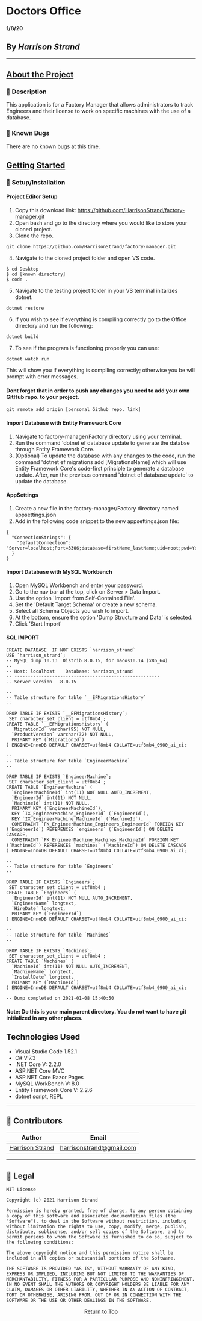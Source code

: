 # Doctors Office

#### **1/8/20**

## By _Harrison Strand_
---
## <u>**About the Project** </u>
### 🚩 **Description**
This application is for a Factory Manager that allows administrators to track Engineers and their license to work on specific machines with the use of a database.

### 🐛 Known Bugs
There are no known bugs at this time.

## <u>**Getting Started**</u>
### 🔧 **Setup/Installation**
#### **Project Editor Setup**
1. Copy this download link: https://github.com/HarrisonStrand/factory-manager.git
2. Open bash and go to the directory where you would like to store your cloned project.
3. Clone the repo.
```
git clone https://github.com/HarrisonStrand/factory-manager.git
```
4. Navigate to the cloned project folder and open VS code.
```
$ cd Desktop
$ cd [known directory]
$ code .
```
5. Navigate to the testing project folder in your VS terminal initalizes dotnet.
```
dotnet restore
```
6. If you wish to see if everything is compiling correctly go to the Office directory and run the following:
```
dotnet build
```
7. To see if the program is functioning properly you can use:
```
dotnet watch run
```
This will show you if everything is compiling correctly; otherwise you be will prompt with error messages.

#### **Dont forget that in order to push any changes you need to add your own GitHub repo. to your project.**
```
git remote add origin [personal Github repo. link]
```

#### **Import Database with Entity Framework Core**
1. Navigate to factory-manager/Factory directory using your terminal.
2. Run the command 'dotnet ef database update to generate the databse through Entity Framework Core.
3. (Optional) To update the database with any changes to the code, run the command 'dotnet ef migrations add [MigrationsName] which will use Entity Framework Core's code-first principle to generate a database update. After, run the previous command 'dotnet ef database update' to update the database.

#### **AppSettings**
1. Create a new file in the factory-manager/Factory directory named appsettings.json
2. Add in the following code snippet to the new appsettings.json file:
```
{
  "ConnectionStrings": {
    "DefaultConnection": "Server=localhost;Port=3306;database=firstName_lastName;uid=root;pwd=YourPassword;"
  }
}
```

#### **Import Database with MySQL Workbench**
1. Open MySQL Workbench and enter your password.
2. Go to the nav bar at the top, click on Server > Data Import.
3. Use the option 'Import from Self-Contained File'.
4. Set the 'Default Target Schema' or create a new schema.
5. Select all Schema Objects you wish to import.
6. At the bottom, ensure the option 'Dump Structure and Data' is selected.
7. Click 'Start Import'

#### **SQL IMPORT**
```
CREATE DATABASE  IF NOT EXISTS `harrison_strand`
USE `harrison_strand`;
-- MySQL dump 10.13  Distrib 8.0.15, for macos10.14 (x86_64)
--
-- Host: localhost    Database: harrison_strand
-- ------------------------------------------------------
-- Server version	8.0.15

--
-- Table structure for table `__EFMigrationsHistory`
--

DROP TABLE IF EXISTS `__EFMigrationsHistory`;
 SET character_set_client = utf8mb4 ;
CREATE TABLE `__EFMigrationsHistory` (
  `MigrationId` varchar(95) NOT NULL,
  `ProductVersion` varchar(32) NOT NULL,
  PRIMARY KEY (`MigrationId`)
) ENGINE=InnoDB DEFAULT CHARSET=utf8mb4 COLLATE=utf8mb4_0900_ai_ci;

--
-- Table structure for table `EngineerMachine`
--

DROP TABLE IF EXISTS `EngineerMachine`;
 SET character_set_client = utf8mb4 ;
CREATE TABLE `EngineerMachine` (
  `EngineerMachineId` int(11) NOT NULL AUTO_INCREMENT,
  `EngineerId` int(11) NOT NULL,
  `MachineId` int(11) NOT NULL,
  PRIMARY KEY (`EngineerMachineId`),
  KEY `IX_EngineerMachine_EngineerId` (`EngineerId`),
  KEY `IX_EngineerMachine_MachineId` (`MachineId`),
  CONSTRAINT `FK_EngineerMachine_Engineers_EngineerId` FOREIGN KEY (`EngineerId`) REFERENCES `engineers` (`EngineerId`) ON DELETE CASCADE,
  CONSTRAINT `FK_EngineerMachine_Machines_MachineId` FOREIGN KEY (`MachineId`) REFERENCES `machines` (`MachineId`) ON DELETE CASCADE
) ENGINE=InnoDB DEFAULT CHARSET=utf8mb4 COLLATE=utf8mb4_0900_ai_ci;

--
-- Table structure for table `Engineers`
--

DROP TABLE IF EXISTS `Engineers`;
 SET character_set_client = utf8mb4 ;
CREATE TABLE `Engineers` (
  `EngineerId` int(11) NOT NULL AUTO_INCREMENT,
  `EngineerName` longtext,
  `HireDate` longtext,
  PRIMARY KEY (`EngineerId`)
) ENGINE=InnoDB DEFAULT CHARSET=utf8mb4 COLLATE=utf8mb4_0900_ai_ci;

--
-- Table structure for table `Machines`
--

DROP TABLE IF EXISTS `Machines`;
 SET character_set_client = utf8mb4 ;
CREATE TABLE `Machines` (
  `MachineId` int(11) NOT NULL AUTO_INCREMENT,
  `MachineName` longtext,
  `InstallDate` longtext,
  PRIMARY KEY (`MachineId`)
) ENGINE=InnoDB DEFAULT CHARSET=utf8mb4 COLLATE=utf8mb4_0900_ai_ci;

-- Dump completed on 2021-01-08 15:40:50
```

#### **Note**: Do this is your main parent directory. You do not want to have git initialized in any other places.


## **Technologies Used**
* Visual Studio Code 1.52.1
* C# V:7.3
* .NET Core V: 2.2.0
* ASP.NET Core MVC
* ASP.NET Core Razor Pages
* MySQL WorkBench V: 8.0
* Entity Framework Core V: 2.2.6
* dotnet script, REPL

------------------------------
## 👥 Contributors

| Author | Email |
|--------|:-----:|
| [Harrison Strand](https://www.linkedin.com/in/harrisonstrand/) | [harrisonstrand@gmail.com](mailto:harrisonstrand@gmail.com) |
------------------------------

## 📝 Legal
```
MIT License

Copyright (c) 2021 Harrison Strand

Permission is hereby granted, free of charge, to any person obtaining a copy of this software and associated documentation files (the "Software"), to deal in the Software without restriction, including without limitation the rights to use, copy, modify, merge, publish, distribute, sublicense, and/or sell copies of the Software, and to permit persons to whom the Software is furnished to do so, subject to the following conditions:

The above copyright notice and this permission notice shall be included in all copies or substantial portions of the Software.

THE SOFTWARE IS PROVIDED "AS IS", WITHOUT WARRANTY OF ANY KIND, EXPRESS OR IMPLIED, INCLUDING BUT NOT LIMITED TO THE WARRANTIES OF MERCHANTABILITY, FITNESS FOR A PARTICULAR PURPOSE AND NONINFRINGEMENT. IN NO EVENT SHALL THE AUTHORS OR COPYRIGHT HOLDERS BE LIABLE FOR ANY CLAIM, DAMAGES OR OTHER LIABILITY, WHETHER IN AN ACTION OF CONTRACT, TORT OR OTHERWISE, ARISING FROM, OUT OF OR IN CONNECTION WITH THE SOFTWARE OR THE USE OR OTHER DEALINGS IN THE SOFTWARE.
```
<center><a href="#">Return to Top</a></center>